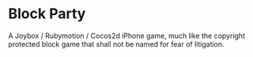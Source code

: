 Block Party
===========

A Joybox / Rubymotion / Cocos2d iPhone game, much like the copyright protected block game that shall not be named for fear of litigation.
